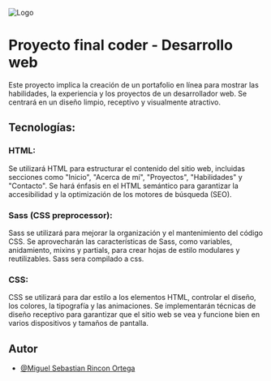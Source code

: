 ![Logo]([../assets/spacepro-logo.png](https://github.com/miserior/CODERAPP/blob/c2614db4979826afebd09ef6c48ef9489846d7da/assets/spacepro-logo.png))


# Proyecto final coder - Desarrollo web

Este proyecto implica la creación de un portafolio en línea para mostrar las habilidades, la experiencia y los proyectos de un desarrollador web. Se centrará en un diseño limpio, receptivo y visualmente atractivo.

## Tecnologías:

### HTML:
Se utilizará HTML para estructurar el contenido del sitio web, incluidas secciones como "Inicio", "Acerca de mí", "Proyectos", "Habilidades" y "Contacto".
Se hará énfasis en el HTML semántico para garantizar la accesibilidad y la optimización de los motores de búsqueda (SEO).
### Sass (CSS preprocessor):
Sass se utilizará para mejorar la organización y el mantenimiento del código CSS.
Se aprovecharán las características de Sass, como variables, anidamiento, mixins y partials, para crear hojas de estilo modulares y reutilizables.
Sass sera compilado a css.
### CSS:
CSS se utilizará para dar estilo a los elementos HTML, controlar el diseño, los colores, la tipografía y las animaciones.
Se implementarán técnicas de diseño receptivo para garantizar que el sitio web se vea y funcione bien en varios dispositivos y tamaños de pantalla.

## Autor

- [@Miguel Sebastian Rincon Ortega](https://github.com/miserior/CODERAPP)
